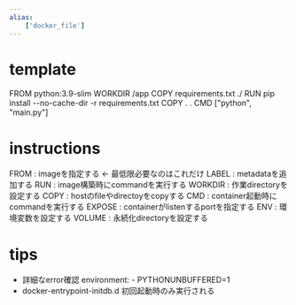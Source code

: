 ```yaml
---
alias:
    ['docker_file']
---
```

# template
FROM python:3.9-slim
WORKDIR /app
COPY requirements.txt ./
RUN pip install --no-cache-dir -r requirements.txt
COPY . .
CMD ["python", "main.py"]
# instructions
FROM : imageを指定する <- 最低限必要なのはこれだけ
LABEL : metadataを追加する
RUN : image構築時にcommandを実行する
WORKDIR : 作業directoryを設定する
COPY : hostのfileやdirectoyをcopyする
CMD : container起動時にcommandを実行する
EXPOSE : containerがlistenするportを指定する
ENV : 環境変数を設定する
VOLUME : 永続化directoryを設定する
# tips
- 詳細なerror確認
    environment:
        - PYTHONUNBUFFERED=1
- docker-entrypoint-initdb.d
    初回起動時のみ実行される